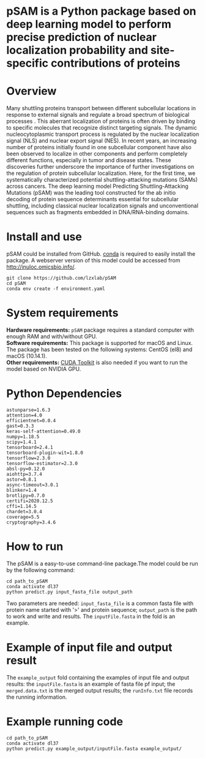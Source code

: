 # pSAM is a Python package based on deep learning model to perform precise prediction of nuclear localization probability and site-specific contributions of proteins
# Overview
Many shuttling proteins transport between different subcellular locations in response to external signals and regulate a broad spectrum of biological processes . This aberrant localization of proteins is often driven by binding to specific molecules that recognize distinct targeting signals. The dynamic nucleocytoplasmic transport process is regulated by the nuclear localization signal (NLS) and nuclear export signal (NES). In recent years, an increasing number of proteins initially found in one subcellular component have also been observed to localize in other components and perform completely different functions, especially in tumor and disease states. These discoveries further underscore the importance of further investigations on the regulation of protein subcellular localization. Here, for the first time, we systematically characterized potential shuttling-attacking mutations (SAMs) across cancers. The deep learning model Predicting Shuttling-Attacking Mutations (pSAM) was the leading tool constructed for the ab initio decoding of protein sequence determinants essential for subcellular shuttling, including classical nuclear localization signals and unconventional sequences such as fragments embedded in DNA/RNA-binding domains.
# Install and use
pSAM could be installed from GitHub. [conda](https://anaconda.org/anaconda/conda) is required to easily install the package. A webserver version of this model could be accessed from http://inuloc.omicsbio.info/.
```
git clone https://github.com/lzxlab/pSAM
cd pSAM
conda env create -f environment.yaml
```
# System requirements
**Hardware requirements:** `pSAM` package requires a standard computer with enough RAM and with/without GPU.<br>
**Software requirements:** This package is supported for macOS and Linux. The package has been tested on the following systems: CentOS (el8) and macOS (10.14.1).<br>
**Other requirements:** [CUDA Toolkit](https://developer.nvidia.com/cuda-toolkit) is also needed if you want to run the model based on NVIDIA GPU.
# Python Dependencies
```
astunparse=1.6.3
attention=4.0
efficientnet=0.0.4
gast=0.3.3
keras-self-attention=0.49.0
numpy=1.18.5
scipy=1.4.1
tensorboard=2.4.1
tensorboard-plugin-wit=1.8.0
tensorflow=2.3.0
tensorflow-estimator=2.3.0
absl-py=0.12.0
aiohttp=3.7.4
astor=0.8.1
async-timeout=3.0.1
blinker=1.4
brotlipy=0.7.0
certifi=2020.12.5
cffi=1.14.5
chardet=3.0.4
coverage=5.5
cryptography=3.4.6
```
# How to run
The pSAM is a easy-to-use command-line package.The model could be run by the following command:
```
cd path_to_pSAM
conda activate dl37
python predict.py input_fasta_file output_path
```
Two parameters are needed: `input_fasta_file` is a common fasta file with protein name started with '>' and protein sequence; `output_path` is the path to work and write and results. The `inputFile.fasta` in the fold is an example.

# Example of input file and output result
The `example_output` fold containing the examples of input file and output results: the `inputFile.fasta` is an example of fasta file pf input; the `merged.data.txt` is the merged output results; the `runInfo.txt` file records the running information.
# Example running code
```
cd path_to_pSAM
conda activate dl37
python predict.py example_output/inputFile.fasta example_output/
```

